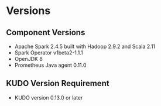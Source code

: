 # Versions

## Component Versions
* Apache Spark 2.4.5 built with Hadoop 2.9.2 and Scala 2.11
* Spark Operator v1beta2-1.1.1
* OpenJDK 8
* Prometheus Java agent 0.11.0

## KUDO Version Requirement
* KUDO version 0.13.0 or later
